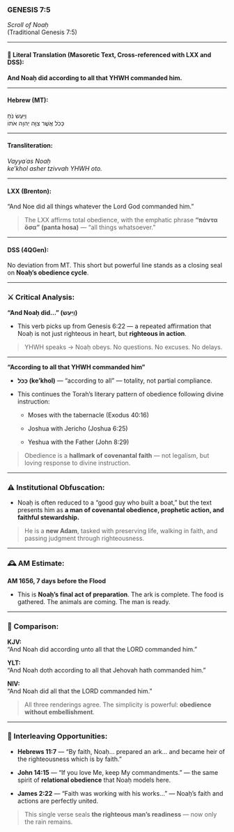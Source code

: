 ### **GENESIS 7:5**

_Scroll of Noaḥ_  
(Traditional Genesis 7:5)

---

#### 📜 Literal Translation (Masoretic Text, Cross-referenced with LXX and DSS):

**And Noaḥ did according to all that YHWH commanded him.**

---

#### Hebrew (MT):

וַיַּעַשׂ נֹחַ  
כְּכֹל אֲשֶׁר צִוָּה יְהוָה אֹתוֹ

---

#### Transliteration:

_Vayyaʿas Noaḥ  
ke’khol asher tzivvah YHWH oto._

---

#### LXX (Brenton):

“And Noe did all things whatever the Lord God commanded him.”

> The LXX affirms total obedience, with the emphatic phrase **“πάντα ὅσα” (panta hosa)** — “all things whatsoever.”

---

#### DSS (4QGen):

No deviation from MT. This short but powerful line stands as a closing seal on **Noaḥ’s obedience cycle**.

---

### ⚔️ Critical Analysis:

**“And Noaḥ did…” (וַיַּעַשׂ)**

- This verb picks up from Genesis 6:22 — a repeated affirmation that Noaḥ is not just righteous in heart, but **righteous in action**.
    

> YHWH speaks → Noaḥ obeys. No questions. No excuses. No delays.

---

**“According to all that YHWH commanded him”**

- **כְּכֹל (ke’khol)** — “according to all” — totality, not partial compliance.
    
- This continues the Torah’s literary pattern of obedience following divine instruction:
    
    - Moses with the tabernacle (Exodus 40:16)
        
    - Joshua with Jericho (Joshua 6:25)
        
    - Yeshua with the Father (John 8:29)
        

> Obedience is a **hallmark of covenantal faith** — not legalism, but loving response to divine instruction.

---

### ⚠️ Institutional Obfuscation:

- Noaḥ is often reduced to a “good guy who built a boat,” but the text presents him as **a man of covenantal obedience, prophetic action, and faithful stewardship.**
    

> He is a **new Adam**, tasked with preserving life, walking in faith, and passing judgment through righteousness.

---

### 🕰️ AM Estimate:

**AM 1656, 7 days before the Flood**

- This is **Noaḥ’s final act of preparation**. The ark is complete. The food is gathered. The animals are coming. The man is ready.
    

---

### 📖 Comparison:

**KJV:**  
“And Noah did according unto all that the LORD commanded him.”

**YLT:**  
“And Noah doth according to all that Jehovah hath commanded him.”

**NIV:**  
“And Noah did all that the LORD commanded him.”

> All three renderings agree. The simplicity is powerful: **obedience without embellishment**.

---

### 🔗 Interleaving Opportunities:

- **Hebrews 11:7** — “By faith, Noaḥ… prepared an ark… and became heir of the righteousness which is by faith.”
    
- **John 14:15** — “If you love Me, keep My commandments.” — the same spirit of **relational obedience** that Noaḥ models here.
    
- **James 2:22** — “Faith was working with his works…” — Noaḥ’s faith and actions are perfectly united.
    

> This single verse seals **the righteous man’s readiness** — now only the rain remains.